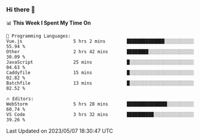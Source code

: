 ### Hi there 👋

<!--
**asdf12303116/asdf12303116** is a ✨ _special_ ✨ repository because its `README.md` (this file) appears on your GitHub profile.

Here are some ideas to get you started:

- 🔭 I’m currently working on ...
- 🌱 I’m currently learning ...
- 👯 I’m looking to collaborate on ...
- 🤔 I’m looking for help with ...
- 💬 Ask me about ...
- 📫 How to reach me: ...
- 😄 Pronouns: ...
- ⚡ Fun fact: ...
-->

<!--START_SECTION:waka-->
📊 **This Week I Spent My Time On** 

```text
💬 Programming Languages: 
Vue.js                   5 hrs 2 mins        ██████████████░░░░░░░░░░░   55.94 % 
Other                    2 hrs 42 mins       ████████░░░░░░░░░░░░░░░░░   30.09 % 
JavaScript               25 mins             █░░░░░░░░░░░░░░░░░░░░░░░░   04.63 % 
Caddyfile                15 mins             █░░░░░░░░░░░░░░░░░░░░░░░░   02.82 % 
Batchfile                13 mins             █░░░░░░░░░░░░░░░░░░░░░░░░   02.52 % 

🔥 Editors: 
WebStorm                 5 hrs 28 mins       ███████████████░░░░░░░░░░   60.74 % 
VS Code                  3 hrs 32 mins       ██████████░░░░░░░░░░░░░░░   39.26 % 
```


 Last Updated on 2023/05/07 18:30:47 UTC
<!--END_SECTION:waka-->
